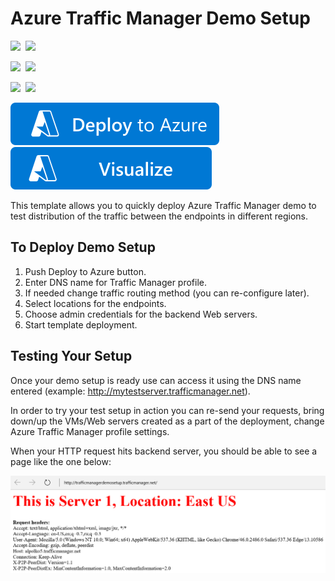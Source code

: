 # Azure Traffic Manager Demo Setup

<IMG SRC="https://azurequickstartsservice.blob.core.windows.net/badges/traffic-manager-demo-setup/PublicLastTestDate.svg" />&nbsp;
<IMG SRC="https://azurequickstartsservice.blob.core.windows.net/badges/traffic-manager-demo-setup/PublicDeployment.svg" />&nbsp;

<IMG SRC="https://azurequickstartsservice.blob.core.windows.net/badges/traffic-manager-demo-setup/FairfaxLastTestDate.svg" />&nbsp;
<IMG SRC="https://azurequickstartsservice.blob.core.windows.net/badges/traffic-manager-demo-setup/FairfaxDeployment.svg" />&nbsp;

<IMG SRC="https://azurequickstartsservice.blob.core.windows.net/badges/traffic-manager-demo-setup/BestPracticeResult.svg" />&nbsp;
<IMG SRC="https://azurequickstartsservice.blob.core.windows.net/badges/traffic-manager-demo-setup/CredScanResult.svg" />&nbsp;

<a href="https://portal.azure.com/#create/Microsoft.Template/uri/https%3A%2F%2Fraw.githubusercontent.com%2FAzure%2Fazure-quickstart-templates%2Fmaster%2Ftraffic-manager-demo-setup%2Fazuredeploy.json" target="_blank">
    <img src="https://raw.githubusercontent.com/Azure/azure-quickstart-templates/master/1-CONTRIBUTION-GUIDE/images/deploytoazure.svg"/>
</a>
<a href="http://armviz.io/#/?load=https%3A%2F%2Fraw.githubusercontent.com%2FAzure%2Fazure-quickstart-templates%2Fmaster%2Ftraffic-manager-demo-setup%2Fazuredeploy.json" target="_blank">
    <img src="https://raw.githubusercontent.com/Azure/azure-quickstart-templates/master/1-CONTRIBUTION-GUIDE/images/visualizebutton.svg"/>
</a>

This template allows you to quickly deploy Azure Traffic Manager demo to test distribution of the traffic between the endpoints in different regions.

## To Deploy Demo Setup

1. Push Deploy to Azure button.
2. Enter DNS name for Traffic Manager profile.
3. If needed change traffic routing method (you can re-configure later).
4. Select locations for the endpoints.
5. Choose admin credentials for the backend Web servers.
6. Start template deployment.

## Testing Your Setup

Once your demo setup is ready use can access it using the DNS name entered (example: http://mytestserver.trafficmanager.net).

In order to try your test setup in action you can re-send your requests, bring down/up the VMs/Web servers created as a part of the deployment, change Azure Traffic Manager profile settings.

When your HTTP request hits backend server, you should be able to see a page like the one below:

![alt text](images/serverhit.png "Backend server response")

